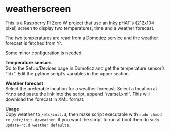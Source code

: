 # weatherscreen
This is a Raspberry Pi Zero W project that use an Inky pHAT's (212x104 pixel) screen to display two temperatures, time and a weather forecast.

The two temperatures are read from a Domoticz service and the weather forecast is fetched from Yr. 

Some minor configuration is needed. 

<b>Temperature sensors</b></br>
Go to the Setup/Devices page in Domoticz and get the temperature sensor’s “Idx”. Edit the python script’s variables in the upper section.<br/>

<b>Weather forecast</b><br/>
Select the preferable location for a weather forecast. Select a location at Yr.no and paste the link into the script, append “/varsel.xml”. This will download the forecast in XML format.

<b>Usage</b></br>
Copy weather to `/etc/init.d`, then make script executable with `sudo chmod +x /etc/init.d/weather`. If you want the script to run at boot then do `sudo update-rc.d weather defaults`.
